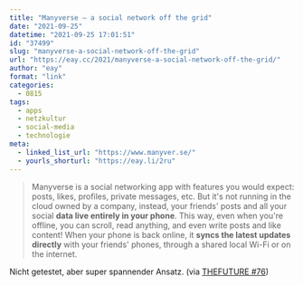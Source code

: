 ```yaml
---
title: "Manyverse – a social network off the grid"
date: "2021-09-25"
datetime: "2021-09-25 17:01:51"
id: "37499"
slug: "manyverse-a-social-network-off-the-grid"
url: "https://eay.cc/2021/manyverse-a-social-network-off-the-grid/"
author: "eay"
format: "link"
categories:
  - 0815
tags:
  - apps
  - netzkultur
  - social-media
  - technologie
meta:
  - linked_list_url: "https://www.manyver.se/"
  - yourls_shorturl: "https://eay.li/2ru"
---
```


> Manyverse is a social networking app with features you would expect: posts, likes, profiles, private messages, etc. But it's not running in the cloud owned by a company, instead, your friends' posts and all your social **data live entirely in your phone**. This way, even when you're offline, you can scroll, read anything, and even write posts and like content! When your phone is back online, it **syncs the latest updates directly** with your friends' phones, through a shared local Wi-Fi or on the internet.

Nicht getestet, aber super spannender Ansatz. (via [THEFUTURE #76](https://steadyhq.com/de/thefuture/posts/7ca2042f-9f0c-4b5b-bc73-255d4ce6fe0d))

